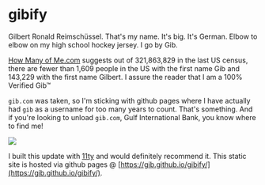 # gibify

Gilbert Ronald Reimschüssel. That's my name. It's big. It's German. Elbow to
elbow on my high school hockey jersey. I go by Gib.

[How Many of Me.com](http://howmanyofme.com/search/) suggests out of 321,863,829
in the last US census, there are fewer than 1,609 people in the US with the
first name Gib and 143,229 with the first name Gilbert.
I assure the reader that I am a 100% Verified Gib&trade;

`gib.com` was taken, so I'm sticking with github pages where I have actually had `gib` as a username for 
too many years to count. That's something. And if you're looking to unload `gib.com`,
Gulf International Bank, you know where to find me!

![](https://github.com/gib/gibify/blob/master/gibify.gif)

I built this update with [11ty](https://www.11ty.dev/) and would definitely recommend it.
This static site is hosted via github pages @ [https://gib.github.io/gibify/](https://gib.github.io/gibify/).